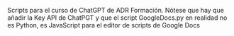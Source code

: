 Scripts para el curso de ChatGPT de ADR Formación. Nótese que hay que añadir la Key API de ChatPGT y que el script GoogleDocs.py en realidad no es Python, es JavaScript para el editor de scripts de Google Docs
